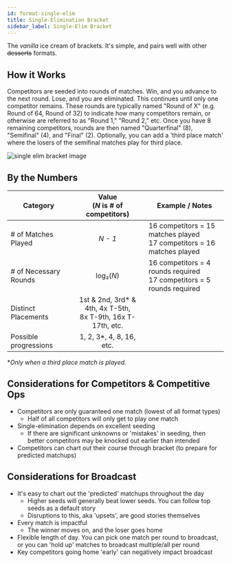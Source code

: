 ```yaml
---
id: format-single-elim
title: Single-Elimination Bracket
sidebar_label: Single-Elim Bracket
---
```


The *vanilla* ice cream of brackets.
It's simple, and pairs well with other ~~desserts~~ formats.

## How it Works

Competitors are seeded into rounds of matches.
Win, and you advance to the next round.
Lose, and you are eliminated.
This continues until only one competitor remains.
These rounds are typically named "Round of X" (e.g. Round of 64, Round of 32) to indicate how many competitors
 remain, or otherwise are referred to as "Round 1," "Round 2," etc.
Once you have 8 remaining competitors, rounds are then named "Quarterfinal" (8), "Semifinal" (4), and "Final" (2).
Optionally, you can add a 'third place match' where the losers of the semifinal matches play for third place.

![single elim bracket image](https://i.imgur.com/wJcEF9d.png)

## By the Numbers

| Category              |      Value <br />(*N* is # of competitors)                |   Example / Notes |
| -------------         | :-----------:             | ----- |
| # of Matches Played   | *N - 1*                   | 16 competitors = 15 matches played <br />17 competitors = 16 matches played |
| # of Necessary Rounds    |   log₂(*N*)               | 16 competitors = 4 rounds required <br /> 17 competitors = 5 rounds required |
| Distinct Placements   |   1st & 2nd, 3rd* & 4th, 4x T-5th,<br />8x T-9th, 16x T-17th, etc.       |   |
| Possible progressions | 1, 2, 3*, 4, 8, 16, etc.   |

**Only when a third place match is played.*

## Considerations for Competitors & Competitive Ops

* Competitors are only guaranteed one match (lowest of all format types)
  * Half of all competitors will only get to play one match
* Single-elimination depends on excellent seeding
  * If there are significant unknowns or 'mistakes' in seeding, then better competitors may be knocked out earlier than intended
* Competitors can chart out their course through bracket (to prepare for predicted matchups)

## Considerations for Broadcast

* It's easy to chart out the 'predicted' matchups throughout the day
  * Higher seeds will generally beat lower seeds. You can follow top seeds as a default story
  * Disruptions to this, aka 'upsets', are good stories themselves
* Every match is impactful
  * The winner moves on, and the loser goes home
* Flexible length of day. You can pick one match per round to broadcast, or you can 'hold up' matches to broadcast multiple/all per round
* Key competitors going home 'early' can negatively impact broadcast
